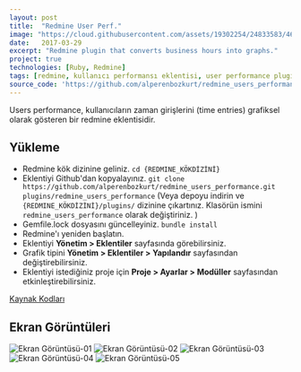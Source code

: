 ```yaml
---
layout: post
title:  "Redmine User Perf."
image: "https://cloud.githubusercontent.com/assets/19302254/24833583/460131b0-1cd6-11e7-9bd5-7b16c0eec97a.png"
date:   2017-03-29
excerpt: "Redmine plugin that converts business hours into graphs."
project: true
technologies: [Ruby, Redmine]
tags: [redmine, kullanıcı performansı eklentisi, user performance plugins, redmine eklentisi]
source_code: 'https://github.com/alperenbozkurt/redmine_users_performance'
---
```


Users performance, kullanıcıların zaman girişlerini (time entries) grafiksel olarak gösteren bir redmine eklentisidir.

## Yükleme

- Redmine kök dizinine geliniz.
`cd {REDMINE_KÖKDİZİNİ}`
- Eklentiyi Github'dan kopyalayınız.
`git clone https://github.com/alperenbozkurt/redmine_users_performance.git plugins/redmine_users_performance`
(Veya depoyu indirin ve `{REDMINE_KÖKDİZİNİ}/plugins/` dizinine çıkartınız. Klasörün ismini `redmine_users_performance` olarak değiştiriniz. )
- Gemfile.lock dosyasını güncelleyiniz.
`bundle install`
- Redmine'ı yeniden başlatın.
- Eklentiyi **Yönetim > Eklentiler** sayfasında görebilirsiniz.
- Grafik tipini **Yönetim > Eklentiler > Yapılandır** sayfasından değiştirebilirsiniz.
- Eklentiyi istediğiniz proje için **Proje > Ayarlar > Modüller** sayfasından etkinleştirebilirsiniz.

<div markdown="0">
  <a href="https://github.com/alperenbozkurt/Kisiler/" class="btn btn-info">Kaynak Kodları</a>
</div>

## Ekran Görüntüleri

![Ekran Görüntüsü-01](https://cloud.githubusercontent.com/assets/19302254/24833583/460131b0-1cd6-11e7-9bd5-7b16c0eec97a.png)
![Ekran Görüntüsü-02](https://cloud.githubusercontent.com/assets/19302254/24833584/4601c5bc-1cd6-11e7-8195-e5349f805f6f.png)
![Ekran Görüntüsü-03](https://cloud.githubusercontent.com/assets/19302254/24833581/45fa3824-1cd6-11e7-8d70-a56cd6acfc8d.png)
![Ekran Görüntüsü-04](https://cloud.githubusercontent.com/assets/19302254/24833582/45ffda68-1cd6-11e7-8401-b58ed324d9d4.png)
![Ekran Görüntüsü-05](https://cloud.githubusercontent.com/assets/19302254/24833585/46032876-1cd6-11e7-84e4-84a940e5326e.png)
